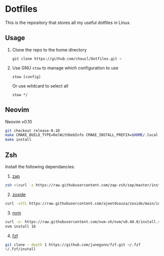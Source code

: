 # Dotfiles

This is the repository that stores all my useful dotfiles in Linux.

## Usage

1. Clone the repo to the home directory

   `git clone https://github.com/choucl/Dotfiles.git ~`

2. Use GNU `stow` to manage which configuration to use

   `stow [config]`

   Or use wildcard to select all

   `stow */`

## Neovim

Neovim v0.10
```bash
git checkout release-0.10
make CMAKE_BUILD_TYPE=RelWithDebInfo CMAKE_INSTALL_PREFIX=$HOME/.local
make install
```

## Zsh

Install the following dependancies:

1. [zap](https://github.com/zap-zsh/zap)
```bash
zsh <(curl -s https://raw.githubusercontent.com/zap-zsh/zap/master/install.zsh) --branch release-v1 --keep
```

2. [zoxide](https://github.com/ajeetdsouza/zoxide)
```bash
curl -sSfL https://raw.githubusercontent.com/ajeetdsouza/zoxide/main/install.sh | sh
```

3. [nvm](https://github.com/nvm-sh/nvm)
```bash
curl -o- https://raw.githubusercontent.com/nvm-sh/nvm/v0.40.0/install.sh | bash
nvm install 16
```

4. [fzf](https://github.com/junegunn/fzf)
```bash
git clone --depth 1 https://github.com/junegunn/fzf.git ~/.fzf
~/.fzf/install
```
